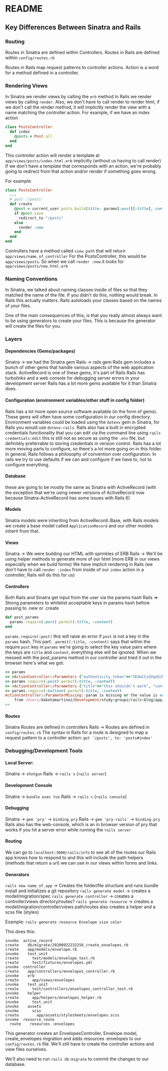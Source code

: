 # README

## Key Differences Between Sinatra and Rails

### Routing

Routes in Sinatra are defined within Controllers.
Routes in Rails are defined within `config/routes.rb` 

Routes in Rails map request patterns to controller actions. Action is a word for a method defined in a controller.

### Rendering Views

In Sinatra we render views by calling the `erb` method
In Rails we render views by calling `render`. Also, we don't have to call render to render html, if we don't call the render method, it will implicitly render the view with a name matching the controller action.
For example, 
if we have an index action

```rb
class PostsController 
  def index
    @posts = Post.all
  end
end
```

This controller action will render a template at `app/views/posts/index.html.erb` implicitly (without us having to call render)
If we don't have a template that corresponds with an action, we're probably going to redirect from that action and/or render if something goes wrong.

For example:

```rb
class PostsController
  ...
  # post '/posts'
  def create 
    @post = current_user.posts.build(title: params[:post][:title], content: params[:post][:content])
    if @post.save 
      redirect_to "/posts"
    else
      render :new
    end
  end
end
```

Controllers have a method called `view_path` that will return `app/views/name_of_controller`
For the PostsController, this would be `app/views/posts`. So when we call `render :new` it looks for `app/views/posts/new.html.erb`

### Naming Conventions

In Sinatra, we talked about naming classes inside of files so that they matched the name of the file. If you didn't do this, nothing would break.
In Rails this actually matters. Rails autoloads your classes based on the names of your files.

One of the main consequences of this, is that you really almost always want to be using generators to create your files. This is because the generator will create the files for you.


### Layers

#### Dependencies (Gems/packages)
Sinatra -> we had the Sinatra gem
Rails -> rails gem
Rails gem includes a bunch of other gems that handle various aspects of the web application stack. 
ActiveRecord is one of these gems, it's part of Rails
Rails has turbolinks
and a web console for debugging server errors in your development server
Rails has a lot more gems available for it than Sinatra does.
#### Configuration (environment variables/other stuff in config folder)
Rails has a lot more open source software available (in the form of gems). These gems will often have some configuration in our config directory. Environment variables could be loaded using the `dotenv` gem in Sinatra, for Rails you would use `dotenv-rails`. Rails also has a built in encrypted credentials functionality that you can edit via the command line using `rails credentials:edit` this is still not as secure as using the `.env` file, but definitely preferrable to storing credentials in version control.
Rails has a lot more moving parts to configure, so there's a lot more going on in this folder. In general, Rails follows a philosophy of convention over configuration. In rails we try to use defaults if we can and configure if we have to, not to configure everything.
#### Database
these are going to be mostly the same as Sinatra with ActiveRecord (with the exception that we're using newer versions of ActiveRecord now because Sinatra-ActiveRecord has some issues with Rails 6)
#### Models
Sinatra models were inheriting from ActiveRecord::Base, with Rails models we create a base model called `ApplicationRecord` and our other models inherit from that.
#### Views
Sinatra -> We were building our HTML with sprinkles of ERB
Rails -> We'll be using helper methods to generate more of our html (more ERB in our views especially when we build forms)
We have implicit rendering in Rails (we don't have to call `render :index` from inside of our `index` action in a controller, Rails will do this for us)
#### Controllers
Both Rails and Sinatra get input from the user via the params hash
Rails => Strong parameters to whitelist acceptable keys in params hash before passing to .new or .create
```rb
def post_params
  params.require(:post).permit(:title, :content)
end
```
`params.require(:post)` this will raise an error if `post` is not a key in the `params` hash. This part: `.permit(:title, :content)` says that within the require `post` key in `params` we're going to select the key value pairs where the keys are `title` and `content`, everything else will be ignored.
When we messed with the post_params method in our controller and tried it out in the browser here's what we got:
```rb
>> params
=> <ActionController::Parameters {"authenticity_token"=>"SEdwCCzdVqoDJUHfTHV+NVrr96/gMTclbjVudmNg6A5h8L88tZn+jdjlQhOzxM1RT5kWJVZuJ/m7oJeCY/L8jg==", "post"=>{"title"=>"this shouldn't work", "content"=>"let's see if it happens or not...."}, "commit"=>"Create Post", "controller"=>"posts", "action"=>"create"} permitted: false>
>> params.require(:post).permit(:title, :content)
=> <ActionController::Parameters {"title"=>"this shouldn't work", "content"=>"let's see if it happens or not...."} permitted: true>
>> params.require(:balloon).permit(:title, :content)
ActionController::ParameterMissing: param is missing or the value is empty: balloon
	from /Users/dakotamartinez/Development/study-groups/rails-blog/app/controllers/posts_controller.rb:65:in `post_params'
>>  
```
#### Routes
Sinatra Routes are defined in controllers
Rails -> Routes are defined in `config/routes.rb`
The syntax in Rails for a route is designed to map a request pattern to a controller action:
`get '/posts', to: 'posts#index'`

### Debugging/Development Tools

#### Local Server:
Sinatra -> `shotgun`
Rails -> `rails s` (`rails server`)

#### Development Console
Sinatra -> `bundle exec tux`
Rails -> `rails c` (`rails console`)

#### Debugging
Sinatra -> `gem 'pry'` -> `binding.pry`
Rails -> `gem 'pry-rails'` -> `binding.pry`
Rails also has the web-console, which is an in browser version of pry that works if you hit a server error while running the `rails server`

#### Routing
We can go to `localhost:3000/rails/info` to see all of the routes our Rails app knows how to respond to and this will include the path helpers (methods that return a url) we can use in our views within forms and links.

#### Generators 
`rails new name_of_app` -> Creates the folder/file structure and runs bundle install and initializes a git repository
`rails generate model` -> creates a model/migration/spec
`rails generate controller` -> creates a controller/views directory/routes?
`rails generate resource` -> creates a model/migration/controller/views path/routes also creates a helper and a scss file (styles)


Example:
`rails generate resource Envelope size color`

This does this:

```
invoke  active_record
create    db/migrate/20200922232256_create_envelopes.rb
create    app/models/envelope.rb
invoke    test_unit
create      test/models/envelope_test.rb
create      test/fixtures/envelopes.yml
invoke  controller
create    app/controllers/envelopes_controller.rb
invoke    erb
create      app/views/envelopes
invoke    test_unit
create      test/controllers/envelopes_controller_test.rb
invoke    helper
create      app/helpers/envelopes_helper.rb
invoke      test_unit
invoke    assets
invoke      scss
create        app/assets/stylesheets/envelopes.scss
invoke  resource_route
  route    resources :envelopes
```

This generator creates an EnvelopesController, Envelope model, create_envelopes migration and adds resources :envelopes to our `config/routes.rb` file. We'll still have to create the controller actions and view files ourselves.

We'll also need to run `rails db:migrate` to commit the changes to our database.

